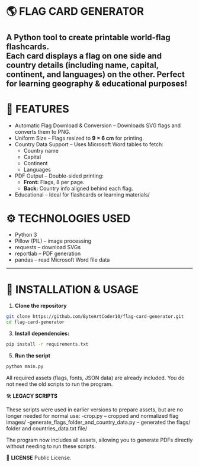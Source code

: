 # 🌎 **FLAG CARD GENERATOR**

A Python tool to create **printable world-flag flashcards**.  
Each card displays a **flag** on one side and **country details** (including name, capital, continent, and languages) on the other. Perfect for learning geography & educational purposes!
---

# 🧩 **FEATURES**

- Automatic Flag Download & Conversion – Downloads SVG flags and converts them to PNG.  
- Uniform Size – Flags resized to **9 × 6 cm** for printing.  
- Country Data Support – Uses Microsoft Word tables to fetch:  
  - Country name  
  - Capital  
  - Continent  
  - Languages  
- PDF Output – Double-sided printing:  
  - **Front:** Flags, 8 per page.
  - **Back:** Country info aligned behind each flag.
- Educational – Ideal for flashcards or learning materials/


# ⚙️ **TECHNOLOGIES USED**

- Python 3
- Pillow (PIL) – image processing
- requests – download SVGs
- reportlab – PDF generation
- pandas – read Microsoft Word file data

---

# 🚀 **INSTALLATION & USAGE**

1. **Clone the repository**
```bash
git clone https://github.com/ByteArtCoder10/flag-card-generator.git
cd flag-card-generator
```

3. **Install dependencies:**
```bash
pip install -r requirements.txt
```

5. **Run the script**
```bash
python main.py
```

All required assets (flags, fonts, JSON data) are already included. You do not need the old scripts to run the program.

🛠️ **LEGACY SCRIPTS**

These scripts were used in earlier versions to prepare assets, but are no longer needed for normal use:
  -crop.py – cropped and normalized flag images/
  -generate_flags_folder_and_country_data.py – generated the flags/ folder and countries_data.txt file/

The program now includes all assets, allowing you to generate PDFs directly without needing to run these scripts.

📄 **LICENSE**
Public License.
